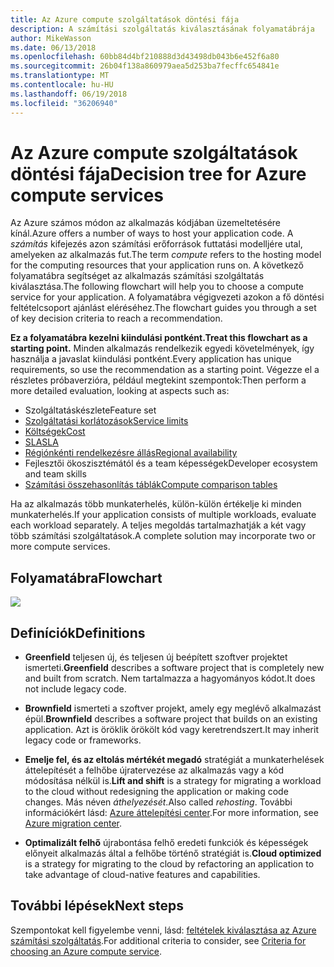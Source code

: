 ```yaml
---
title: Az Azure compute szolgáltatások döntési fája
description: A számítási szolgáltatás kiválasztásának folyamatábrája
author: MikeWasson
ms.date: 06/13/2018
ms.openlocfilehash: 60bb84d4bf210888d3d43498db043b6e452f6a80
ms.sourcegitcommit: 26b04f138a860979aea5d253ba7fecffc654841e
ms.translationtype: MT
ms.contentlocale: hu-HU
ms.lasthandoff: 06/19/2018
ms.locfileid: "36206940"
---
```

# <a name="decision-tree-for-azure-compute-services"></a><span data-ttu-id="f9de4-103">Az Azure compute szolgáltatások döntési fája</span><span class="sxs-lookup"><span data-stu-id="f9de4-103">Decision tree for Azure compute services</span></span>

<span data-ttu-id="f9de4-104">Az Azure számos módon az alkalmazás kódjában üzemeltetésére kínál.</span><span class="sxs-lookup"><span data-stu-id="f9de4-104">Azure offers a number of ways to host your application code.</span></span> <span data-ttu-id="f9de4-105">A *számítás* kifejezés azon számítási erőforrások futtatási modelljére utal, amelyeken az alkalmazás fut.</span><span class="sxs-lookup"><span data-stu-id="f9de4-105">The term *compute* refers to the hosting model for the computing resources that your application runs on.</span></span> <span data-ttu-id="f9de4-106">A következő folyamatábra segítséget az alkalmazás számítási szolgáltatás kiválasztása.</span><span class="sxs-lookup"><span data-stu-id="f9de4-106">The following flowchart will help you to choose a compute service for your application.</span></span> <span data-ttu-id="f9de4-107">A folyamatábra végigvezeti azokon a fő döntési feltételcsoport ajánlást eléréséhez.</span><span class="sxs-lookup"><span data-stu-id="f9de4-107">The flowchart guides you through a set of key decision criteria to reach a recommendation.</span></span> 

<span data-ttu-id="f9de4-108">**Ez a folyamatábra kezelni kiindulási pontként.**</span><span class="sxs-lookup"><span data-stu-id="f9de4-108">**Treat this flowchart as a starting point.**</span></span> <span data-ttu-id="f9de4-109">Minden alkalmazás rendelkezik egyedi követelmények, így használja a javaslat kiindulási pontként.</span><span class="sxs-lookup"><span data-stu-id="f9de4-109">Every application has unique requirements, so use the recommendation as a starting point.</span></span> <span data-ttu-id="f9de4-110">Végezze el a részletes próbaverzióra, például megtekint szempontok:</span><span class="sxs-lookup"><span data-stu-id="f9de4-110">Then perform a more detailed evaluation, looking at aspects such as:</span></span>
 
- <span data-ttu-id="f9de4-111">Szolgáltatáskészlete</span><span class="sxs-lookup"><span data-stu-id="f9de4-111">Feature set</span></span>
- [<span data-ttu-id="f9de4-112">Szolgáltatási korlátozások</span><span class="sxs-lookup"><span data-stu-id="f9de4-112">Service limits</span></span>](/azure/azure-subscription-service-limits)
- [<span data-ttu-id="f9de4-113">Költségek</span><span class="sxs-lookup"><span data-stu-id="f9de4-113">Cost</span></span>](https://azure.microsoft.com/pricing/)
- [<span data-ttu-id="f9de4-114">SLA</span><span class="sxs-lookup"><span data-stu-id="f9de4-114">SLA</span></span>](https://azure.microsoft.com/support/legal/sla/)
- [<span data-ttu-id="f9de4-115">Régiónkénti rendelkezésre állás</span><span class="sxs-lookup"><span data-stu-id="f9de4-115">Regional availability</span></span>](https://azure.microsoft.com/global-infrastructure/services/)
- <span data-ttu-id="f9de4-116">Fejlesztői ökoszisztémától és a team képességek</span><span class="sxs-lookup"><span data-stu-id="f9de4-116">Developer ecosystem and team skills</span></span>
- [<span data-ttu-id="f9de4-117">Számítási összehasonlítás táblák</span><span class="sxs-lookup"><span data-stu-id="f9de4-117">Compute comparison tables</span></span>](./compute-comparison.md)

<span data-ttu-id="f9de4-118">Ha az alkalmazás több munkaterhelés, külön-külön értékelje ki minden munkaterhelés.</span><span class="sxs-lookup"><span data-stu-id="f9de4-118">If your application consists of multiple workloads, evaluate each workload separately.</span></span> <span data-ttu-id="f9de4-119">A teljes megoldás tartalmazhatják a két vagy több számítási szolgáltatások.</span><span class="sxs-lookup"><span data-stu-id="f9de4-119">A complete solution may incorporate two or more compute services.</span></span>

## <a name="flowchart"></a><span data-ttu-id="f9de4-120">Folyamatábra</span><span class="sxs-lookup"><span data-stu-id="f9de4-120">Flowchart</span></span>

![](../images/compute-decision-tree.svg)

## <a name="definitions"></a><span data-ttu-id="f9de4-121">Definíciók</span><span class="sxs-lookup"><span data-stu-id="f9de4-121">Definitions</span></span>

- <span data-ttu-id="f9de4-122">**Greenfield** teljesen új, és teljesen új beépített szoftver projektet ismerteti.</span><span class="sxs-lookup"><span data-stu-id="f9de4-122">**Greenfield** describes a software project that is completely new and built from scratch.</span></span> <span data-ttu-id="f9de4-123">Nem tartalmazza a hagyományos kódot.</span><span class="sxs-lookup"><span data-stu-id="f9de4-123">It does not include legacy code.</span></span> 

- <span data-ttu-id="f9de4-124">**Brownfield** ismerteti a szoftver projekt, amely egy meglévő alkalmazást épül.</span><span class="sxs-lookup"><span data-stu-id="f9de4-124">**Brownfield** describes a software project that builds on an existing application.</span></span> <span data-ttu-id="f9de4-125">Azt is öröklik örökölt kód vagy keretrendszert.</span><span class="sxs-lookup"><span data-stu-id="f9de4-125">It may inherit legacy code or frameworks.</span></span>

- <span data-ttu-id="f9de4-126">**Emelje fel, és az eltolás mértékét megadó** stratégiát a munkaterhelések áttelepítését a felhőbe újratervezése az alkalmazás vagy a kód módosítása nélkül is.</span><span class="sxs-lookup"><span data-stu-id="f9de4-126">**Lift and shift** is a strategy for migrating a workload to the cloud without redesigning the application or making code changes.</span></span> <span data-ttu-id="f9de4-127">Más néven *áthelyezését*.</span><span class="sxs-lookup"><span data-stu-id="f9de4-127">Also called *rehosting*.</span></span> <span data-ttu-id="f9de4-128">További információkért lásd: [Azure áttelepítési center](https://azure.microsoft.com/migration/).</span><span class="sxs-lookup"><span data-stu-id="f9de4-128">For more information, see [Azure migration center](https://azure.microsoft.com/migration/).</span></span>

- <span data-ttu-id="f9de4-129">**Optimalizált felhő** újrabontása felhő eredeti funkciók és képességek előnyeit alkalmazás által a felhőbe történő stratégiát is.</span><span class="sxs-lookup"><span data-stu-id="f9de4-129">**Cloud optimized** is a strategy for migrating to the cloud by refactoring an application to take advantage of cloud-native features and capabilities.</span></span>

## <a name="next-steps"></a><span data-ttu-id="f9de4-130">További lépések</span><span class="sxs-lookup"><span data-stu-id="f9de4-130">Next steps</span></span>

<span data-ttu-id="f9de4-131">Szempontokat kell figyelembe venni, lásd: [feltételek kiválasztása az Azure számítási szolgáltatás](./compute-comparison.md).</span><span class="sxs-lookup"><span data-stu-id="f9de4-131">For additional criteria to consider, see [Criteria for choosing an Azure compute service](./compute-comparison.md).</span></span>
